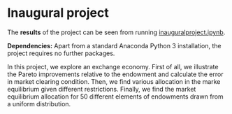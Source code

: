 # Inaugural project

The **results** of the project can be seen from running [inauguralproject.ipynb](inauguralproject.ipynb).

**Dependencies:** Apart from a standard Anaconda Python 3 installation, the project requires no further packages.

In this project, we explore an exchange economy. First of all, we illustrate the Pareto improvements relative to the endowment and calculate the error in market clearing condition. Then, we find various allocation in the marke equilibrium given different restrictions. Finally, we find the market equilibrium allocation for 50 different elements of endowments drawn from a uniform distribution. 
